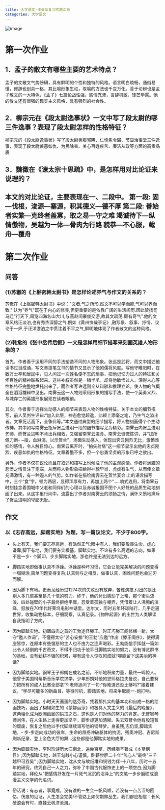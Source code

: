 ```yaml
---
title: 大学语文-作业及复习考题汇总
categories: 大学语文
---
```


![image](https://upload-images.jianshu.io/upload_images/15325592-13efa85602b7f9ad.jpg?imageMogr2/auto-orient/strip%7CimageView2/2/w/1240)
<!-- more -->

# 第一次作业
## 1．孟子的散文有哪些主要的艺术特点？
孟子的文散文气势磅礴，具有鲜明的个性和独特的风格。语言明白晓畅，通俗易懂，修辞也别具一格，其比喻形象生动，取喻的方法也千变万化。善于论辩也是孟子散文的一大特色，《孟子》七篇论战性强，感情充沛，言辞机敏，锋芒毕露。他的散文还有很强的现实主义风格，具有强烈的社会性。
## 2．柳宗元在《段太尉逸事状》一文中写了段太尉的哪三件逸事？表现了段太尉怎样的性格特征？
柳宗元的《段太尉逸事状》写了段太尉勇服郭晞、仁愧焦令谌、节显治事堂三件逸事，表现了段太尉嫉恶如仇、为民除害、关心百姓疾苦、廉洁从政等方面的高贵品质
## 3．魏徵在《谏太宗十思疏》中，是怎样用对比论证来说理的？
本文的对比论证，主要表现在一、二段中。
第一段:
固—伐根，浚源—塞源，积其德义—德不厚
第二段:
善始者实繁—克终者盖寡，取之易—守之难
竭诚待下—纵情傲物，吴越为一体—骨肉为行路
貌恭—不心服，载舟—覆舟
--------------------------------------------------------------------------------
# 第二次作业
## 问答
### (1)苏辙的《上枢密韩太尉书》是怎样论述养气与作文的关系的？
苏辙在《上枢密韩太尉书》中说："文者,气之所形.然文不可以学而能,气可以养而致."
认为"养气"既在于内心的修养,但更重要的是依靠广阔的生活阅历.因此赞扬司马迁"行天下,周览四海名山大川,与燕赵间豪俊交游,故其文疏荡,颇有奇气".他的文章风格汪淡泊,也有秀杰深醇之气.例如《黄州快哉亭记》,融写景、叙事、抒情、议论于一炉,于汪洋澹泊之中贯注着不平之气,鲜明地体现了作者散文的这种风格。
### (2)韩愈的《张中丞传后叙》一文是怎样用细节描写来刻画英雄人物形象的？
首先，作者善于运用不同的手法塑造不同的人物形象。张巡是武将，而文中描述他读书过目成诵，写文章提笔立书的情节又显示了他的儒将风度。写他守睢阳时，在数万士卒和居民中，见人问过一次姓名便不忘的琐事，把他记忆力过人的特征和关怀百姓的精神联系起来。这些补叙虽然是一鳞半爪，却将他敏悟过人、深得人心等性格特征完整地烘托出来了。而作者写许远则全从辩驳和推理立论，使人物的气概全在滔滔雄辩中见出。南霁云这一人物则采用形象的描写手法，使一个英勇义烈、与城存亡的英雄形象展现在读者眼前。

其次，作者善于选择生动感人的细节来表现人物的性格特征。关于本文的细节描写，前人吴剀生评曰:“加入此层，神态愈觉超逸，此颊上添毫之笔，乃生气之溢出者。文章死活高下，全争此等。”本文通过典型的细节描写，将人物刻画得个个生动传神。其中如写南霁云指斥贺兰进明一段的细节描写尤为精彩。南霁云向贺兰进明乞师，而贺兰进明不肯出兵相救，又强留南霁云进食。南霁云慷慨陈词，并“拔所佩刀断- ~指，血淋漓，以示贺兰”，场面生动感人，体现出霁云刚烈无比，激愤难抑的感情，令人触目惊心。南霁云离开时，“拍矢射塔”这一细节显示出他的忠贞刚烈、疾恶如仇的性格特征。文章着墨不多，但一个忠勇坚贞的形象已呼之欲出。

另外，作者不仅在议论而且在叙述和描写上也倾注了他的主观感情。作者将满腔的悲愤之情贯注于笔端，从而将人物形象描绘得神貌毕肖，虎虎有生气，从而使文章充满激情，有一种逼人的气势。如作者在描绘南霁云在贺兰宴会.上的语言描写中，三个“食”字，顿为两层，显得浑厚有力，再加上两个“.....响式连用，将南霁云时刻挂念着围城中父老和同伴们的心理以及赤诚报国不图个人好处的品质生动地刻画了出来。从这字里行间中，流露出了作者对南霁云的颂扬之情，满怀义愤地痛斥了贺兰进明的卑鄙无耻。
## 作文
### 以《志存高远，脚踏实地》为题，写一篇议论文，不少于800字。
- 头上有天，我们要志存高远，有浩然正气;眼中有人，我们要敬畏生命，虚心谦卑;脚下有地，我们要夯实根基，脚踏实地。不论有多么高远的志向，如果不是一步- 个脚印，步步脚踏实地，那也终是无法到达的远方。 

- 脚踏实地即做事认真不浮躁。浮躁是种坏习惯，它会让能完美解决的问题变得一塌糊涂,简单问题变得复杂;认真则与之相反，做事认真，困难问题也会迎刃而解。

- 因为脚下有地。史泰龙经历过1274次的失败没有放弃，苦练演技,付出的是比别人多几倍甚至是几十倍的努力。终于，他的付出感动了上帝，那个街头流浪、四处碰壁的小子最终拒绝平庸，忍受着孤独与嘲弄，凭借着让人沸腾的演绎，怒放在70年代好莱坞电影神话里。达尔文，历时五年环球陆行，几乎走遍世界，收集动物标本，仔细观察，认真记录。《物种起源》的出世为人类解读自我指明了方向。
  
- 因为脚踏实地。初唐四杰之首的王勃途径滕王。时正巧滕王阁修缮一新，太守“邀人作词”，不懂得太守"苦心安排”的王勃”应邀"作出《滕王阁序》，使得满座皆惊，连原本有些愠怒的主人也不由为之连声喝彩。王勃能信手挥就一篇如此令人倾倒的千古奇文，不得不归功于他平日脚踏实地的努力，没有博览群书的基础，没有勤耕不辍的积累，哪有这令人惊叹的成就?哪能留下这美丽的神话?

- 因为脚踏实地。钢琴王子郎朗在成名之前，不断地积聚力量，最终一鸣惊人。他曾于美国柯蒂斯音乐学院求学，少年郎朗对他的恩师格拉夫曼说，自己要努力把所有的成人比赛全部拿下!老师追问了一句:“你难道还没比够吗?”接着建议，“学尽可能多的新曲目，等待时机，脚踏实地，将来争取能一-炮打响。

- 因为脚踏实地。小时天天画蛋的达芬奇，凭着那扎实的基本功和自成一格的绘画技巧，画出了栩栩如生的《蒙娜丽莎》和极具人文主义的《最后的晚餐》，这两幅化成为欧洲画廊的拱顶之石，这也是人们对他的努力的肯定。无臂钢琴师刘伟，在人生路上走得更加坚辛，脚步却更加清晰。失去双臂令他有股短暂的颓废，恢复之后他以手代脚继续谱写他的钢琴梦。身虽残,志仍坚,脚踏实地，- 步-步走向成功的彼岸，生命的昂扬冲破躯体的拘泥，残奧冲冠、吉尼斯刷新纪录、登上金色大厅的舞...这些都是他脚踏实地的成果。

- 因为脚踏实地，李时珍游历大江南北，遍尝百草，历经艰辛著成《本草纲目》;因为脚踏实地，越王勾践小心谨慎，卧薪尝胆二十年“苦心人”最终"三千越甲可吞吴" ;因为脚踏实地，沈从文与故纸堆和铜钱为伴-十八年，历时十五年的研究，终凭自己一人之力，弥补了中国古代服饰史上的一项空白;因为脚踏实地，拜伦从“把感情抒发在一片死气沉沉的沼泽上”的文笔一步步磨砺成浪漫主义文学的代名词。

- 俗话说：有志者，事竟成。没有谁的一生会一帆风顺，若没有一点苦涩的回忆，伤痕的见证，人生怎会完美!不管路上如何荆棘丛生，我们都应相信：长风破浪会有时，直挂云帆济沧海。
